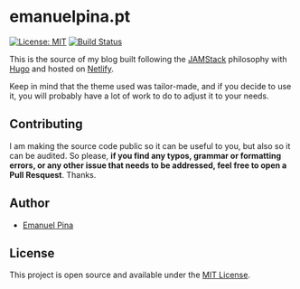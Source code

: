 # emanuelpina.pt  

[![License: MIT](https://img.shields.io/badge/License-MIT-blue.svg)](https://opensource.org/licenses/MIT) [![Build Status](https://drone.mnlpn.xyz/api/badges/emanuelpina/blog/status.svg)](https://drone.mnlpn.xyz/emanuelpina/blog)

This is the source of my blog built following the [JAMStack](https://jamstack.org/) philosophy with [Hugo](https://gohugo.io/) and hosted on [Netlify](https://www.netlify.com/).

Keep in mind that the theme used was tailor-made, and if you decide to use it, you will probably have a lot of work to do to adjust it to your needs.

## Contributing

I am making the source code public so it can be useful to you, but also so it can be audited. So please, **if you find any typos, grammar or formatting errors, or any other issue that needs to be addressed, feel free to open a Pull Resquest**.  Thanks.

## Author

- [Emanuel Pina](https://emanuelpina.pt)

## License

This project is open source and available under the [MIT License](LICENSE).
